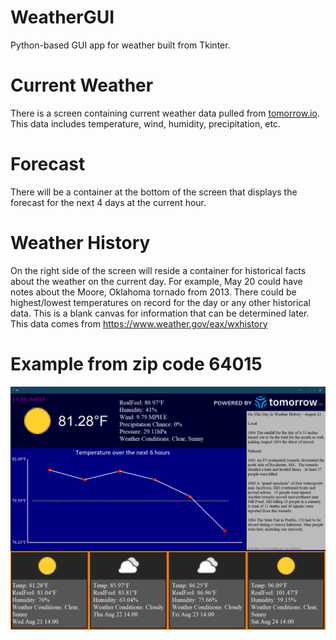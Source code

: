 # WeatherGUI
Python-based GUI app for weather built from Tkinter.

# Current Weather
There is a screen containing current weather data pulled from [tomorrow.io](https://www.tomorrow.io/). This data includes temperature, wind, humidity, precipitation, etc.

# Forecast
There will be a container at the bottom of the screen that displays the forecast for the next 4 days at the current hour.

# Weather History
On the right side of the screen will reside a container for historical facts about the weather on the current day. For example, May 20 could have notes about the Moore, Oklahoma tornado from 2013. There could be highest/lowest temperatures on record for the day or any other historical data. This is a blank canvas for information that can be determined later. This data comes from https://www.weather.gov/eax/wxhistory

# Example from zip code 64015
![alt text](image-1.png)
